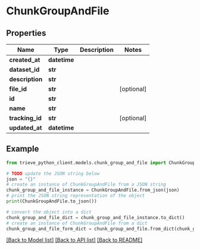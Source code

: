 # ChunkGroupAndFile


## Properties

Name | Type | Description | Notes
------------ | ------------- | ------------- | -------------
**created_at** | **datetime** |  | 
**dataset_id** | **str** |  | 
**description** | **str** |  | 
**file_id** | **str** |  | [optional] 
**id** | **str** |  | 
**name** | **str** |  | 
**tracking_id** | **str** |  | [optional] 
**updated_at** | **datetime** |  | 

## Example

```python
from trieve_python_client.models.chunk_group_and_file import ChunkGroupAndFile

# TODO update the JSON string below
json = "{}"
# create an instance of ChunkGroupAndFile from a JSON string
chunk_group_and_file_instance = ChunkGroupAndFile.from_json(json)
# print the JSON string representation of the object
print(ChunkGroupAndFile.to_json())

# convert the object into a dict
chunk_group_and_file_dict = chunk_group_and_file_instance.to_dict()
# create an instance of ChunkGroupAndFile from a dict
chunk_group_and_file_form_dict = chunk_group_and_file.from_dict(chunk_group_and_file_dict)
```
[[Back to Model list]](../README.md#documentation-for-models) [[Back to API list]](../README.md#documentation-for-api-endpoints) [[Back to README]](../README.md)



